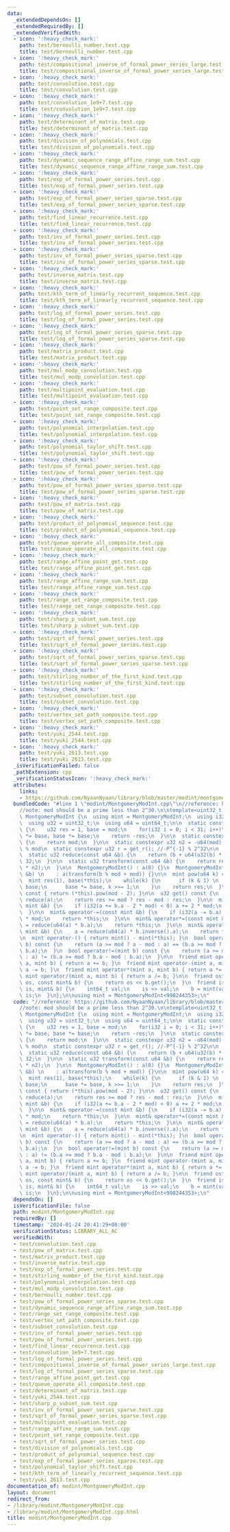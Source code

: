 ```yaml
---
data:
  _extendedDependsOn: []
  _extendedRequiredBy: []
  _extendedVerifiedWith:
  - icon: ':heavy_check_mark:'
    path: test/bernoulli_number.test.cpp
    title: test/bernoulli_number.test.cpp
  - icon: ':heavy_check_mark:'
    path: test/compositional_inverse_of_formal_power_series_large.test.cpp
    title: test/compositional_inverse_of_formal_power_series_large.test.cpp
  - icon: ':heavy_check_mark:'
    path: test/convolution.test.cpp
    title: test/convolution.test.cpp
  - icon: ':heavy_check_mark:'
    path: test/convolution_1e9+7.test.cpp
    title: test/convolution_1e9+7.test.cpp
  - icon: ':heavy_check_mark:'
    path: test/determinant_of_matrix.test.cpp
    title: test/determinant_of_matrix.test.cpp
  - icon: ':heavy_check_mark:'
    path: test/division_of_polynomials.test.cpp
    title: test/division_of_polynomials.test.cpp
  - icon: ':heavy_check_mark:'
    path: test/dynamic_sequence_range_affine_range_sum.test.cpp
    title: test/dynamic_sequence_range_affine_range_sum.test.cpp
  - icon: ':heavy_check_mark:'
    path: test/exp_of_formal_power_series.test.cpp
    title: test/exp_of_formal_power_series.test.cpp
  - icon: ':heavy_check_mark:'
    path: test/exp_of_formal_power_series_sparse.test.cpp
    title: test/exp_of_formal_power_series_sparse.test.cpp
  - icon: ':heavy_check_mark:'
    path: test/find_linear_recurrence.test.cpp
    title: test/find_linear_recurrence.test.cpp
  - icon: ':heavy_check_mark:'
    path: test/inv_of_formal_power_series.test.cpp
    title: test/inv_of_formal_power_series.test.cpp
  - icon: ':heavy_check_mark:'
    path: test/inv_of_formal_power_series_sparse.test.cpp
    title: test/inv_of_formal_power_series_sparse.test.cpp
  - icon: ':heavy_check_mark:'
    path: test/inverse_matrix.test.cpp
    title: test/inverse_matrix.test.cpp
  - icon: ':heavy_check_mark:'
    path: test/kth_term_of_linearly_recurrent_sequence.test.cpp
    title: test/kth_term_of_linearly_recurrent_sequence.test.cpp
  - icon: ':heavy_check_mark:'
    path: test/log_of_formal_power_series.test.cpp
    title: test/log_of_formal_power_series.test.cpp
  - icon: ':heavy_check_mark:'
    path: test/log_of_formal_power_series_sparse.test.cpp
    title: test/log_of_formal_power_series_sparse.test.cpp
  - icon: ':heavy_check_mark:'
    path: test/matrix_product.test.cpp
    title: test/matrix_product.test.cpp
  - icon: ':heavy_check_mark:'
    path: test/mul_modp_convolution.test.cpp
    title: test/mul_modp_convolution.test.cpp
  - icon: ':heavy_check_mark:'
    path: test/multipoint_evaluation.test.cpp
    title: test/multipoint_evaluation.test.cpp
  - icon: ':heavy_check_mark:'
    path: test/point_set_range_composite.test.cpp
    title: test/point_set_range_composite.test.cpp
  - icon: ':heavy_check_mark:'
    path: test/polynomial_interpolation.test.cpp
    title: test/polynomial_interpolation.test.cpp
  - icon: ':heavy_check_mark:'
    path: test/polynomial_taylor_shift.test.cpp
    title: test/polynomial_taylor_shift.test.cpp
  - icon: ':heavy_check_mark:'
    path: test/pow_of_formal_power_series.test.cpp
    title: test/pow_of_formal_power_series.test.cpp
  - icon: ':heavy_check_mark:'
    path: test/pow_of_formal_power_series_sparse.test.cpp
    title: test/pow_of_formal_power_series_sparse.test.cpp
  - icon: ':heavy_check_mark:'
    path: test/pow_of_matrix.test.cpp
    title: test/pow_of_matrix.test.cpp
  - icon: ':heavy_check_mark:'
    path: test/product_of_polynomial_sequence.test.cpp
    title: test/product_of_polynomial_sequence.test.cpp
  - icon: ':heavy_check_mark:'
    path: test/queue_operate_all_composite.test.cpp
    title: test/queue_operate_all_composite.test.cpp
  - icon: ':heavy_check_mark:'
    path: test/range_affine_point_get.test.cpp
    title: test/range_affine_point_get.test.cpp
  - icon: ':heavy_check_mark:'
    path: test/range_affine_range_sum.test.cpp
    title: test/range_affine_range_sum.test.cpp
  - icon: ':heavy_check_mark:'
    path: test/range_set_range_composite.test.cpp
    title: test/range_set_range_composite.test.cpp
  - icon: ':heavy_check_mark:'
    path: test/sharp_p_subset_sum.test.cpp
    title: test/sharp_p_subset_sum.test.cpp
  - icon: ':heavy_check_mark:'
    path: test/sqrt_of_formal_power_series.test.cpp
    title: test/sqrt_of_formal_power_series.test.cpp
  - icon: ':heavy_check_mark:'
    path: test/sqrt_of_formal_power_series_sparse.test.cpp
    title: test/sqrt_of_formal_power_series_sparse.test.cpp
  - icon: ':heavy_check_mark:'
    path: test/stirling_number_of_the_first_kind.test.cpp
    title: test/stirling_number_of_the_first_kind.test.cpp
  - icon: ':heavy_check_mark:'
    path: test/subset_convolution.test.cpp
    title: test/subset_convolution.test.cpp
  - icon: ':heavy_check_mark:'
    path: test/vertex_set_path_composite.test.cpp
    title: test/vertex_set_path_composite.test.cpp
  - icon: ':heavy_check_mark:'
    path: test/yuki_2544.test.cpp
    title: test/yuki_2544.test.cpp
  - icon: ':heavy_check_mark:'
    path: test/yuki_2613.test.cpp
    title: test/yuki_2613.test.cpp
  _isVerificationFailed: false
  _pathExtension: cpp
  _verificationStatusIcon: ':heavy_check_mark:'
  attributes:
    links:
    - https://github.com/NyaanNyaan/library/blob/master/modint/montgomery-modint.hpp#L10
  bundledCode: "#line 1 \"modint/MontgomeryModInt.cpp\"\n//reference: https://github.com/NyaanNyaan/library/blob/master/modint/montgomery-modint.hpp#L10\n\
    //note: mod should be a prime less than 2^30.\n\ntemplate<uint32_t mod>\nstruct\
    \ MontgomeryModInt {\n  using mint = MontgomeryModInt;\n  using i32 = int32_t;\n\
    \  using u32 = uint32_t;\n  using u64 = uint64_t;\n\n  static constexpr u32 get_r()\
    \ {\n    u32 res = 1, base = mod;\n    for(i32 i = 0; i < 31; i++)\n      res\
    \ *= base, base *= base;\n    return -res;\n  }\n\n  static constexpr u32 get_mod()\
    \ {\n    return mod;\n  }\n\n  static constexpr u32 n2 = -u64(mod) % mod; //2^64\
    \ % mod\n  static constexpr u32 r = get_r(); //-P^{-1} % 2^32\n\n  u32 a;\n\n\
    \  static u32 reduce(const u64 &b) {\n    return (b + u64(u32(b) * r) * mod) >>\
    \ 32;\n  }\n\n  static u32 transform(const u64 &b) {\n    return reduce(u64(b)\
    \ * n2);\n  }\n\n  MontgomeryModInt() : a(0) {}\n  MontgomeryModInt(const int64_t\
    \ &b) \n    : a(transform(b % mod + mod)) {}\n\n  mint pow(u64 k) const {\n  \
    \  mint res(1), base(*this);\n    while(k) {\n      if (k & 1) \n        res *=\
    \ base;\n      base *= base, k >>= 1;\n    }\n    return res;\n  }\n\n  mint inverse()\
    \ const { return (*this).pow(mod - 2); }\n\n  u32 get() const {\n    u32 res =\
    \ reduce(a);\n    return res >= mod ? res - mod : res;\n  }\n\n  mint& operator+=(const\
    \ mint &b) {\n    if (i32(a += b.a - 2 * mod) < 0) a += 2 * mod;\n    return *this;\n\
    \  }\n\n  mint& operator-=(const mint &b) {\n    if (i32(a -= b.a) < 0) a += 2\
    \ * mod;\n    return *this;\n  }\n\n  mint& operator*=(const mint &b) {\n    a\
    \ = reduce(u64(a) * b.a);\n    return *this;\n  }\n\n  mint& operator/=(const\
    \ mint &b) {\n    a = reduce(u64(a) * b.inverse().a);\n    return *this;\n  }\n\
    \n  mint operator-() { return mint() - mint(*this); }\n  bool operator==(mint\
    \ b) const {\n    return (a >= mod ? a - mod : a) == (b.a >= mod ? b.a - mod :\
    \ b.a);\n  }\n  bool operator!=(mint b) const {\n    return (a >= mod ? a - mod\
    \ : a) != (b.a >= mod ? b.a - mod : b.a);\n  }\n\n  friend mint operator+(mint\
    \ a, mint b) { return a += b; }\n  friend mint operator-(mint a, mint b) { return\
    \ a -= b; }\n  friend mint operator*(mint a, mint b) { return a *= b; }\n  friend\
    \ mint operator/(mint a, mint b) { return a /= b; }\n\n  friend ostream& operator<<(ostream&\
    \ os, const mint& b) {\n    return os << b.get();\n  }\n  friend istream& operator>>(istream&\
    \ is, mint& b) {\n    int64_t val;\n    is >> val;\n    b = mint(val);\n    return\
    \ is;\n  }\n};\n\nusing mint = MontgomeryModInt<998244353>;\n"
  code: "//reference: https://github.com/NyaanNyaan/library/blob/master/modint/montgomery-modint.hpp#L10\n\
    //note: mod should be a prime less than 2^30.\n\ntemplate<uint32_t mod>\nstruct\
    \ MontgomeryModInt {\n  using mint = MontgomeryModInt;\n  using i32 = int32_t;\n\
    \  using u32 = uint32_t;\n  using u64 = uint64_t;\n\n  static constexpr u32 get_r()\
    \ {\n    u32 res = 1, base = mod;\n    for(i32 i = 0; i < 31; i++)\n      res\
    \ *= base, base *= base;\n    return -res;\n  }\n\n  static constexpr u32 get_mod()\
    \ {\n    return mod;\n  }\n\n  static constexpr u32 n2 = -u64(mod) % mod; //2^64\
    \ % mod\n  static constexpr u32 r = get_r(); //-P^{-1} % 2^32\n\n  u32 a;\n\n\
    \  static u32 reduce(const u64 &b) {\n    return (b + u64(u32(b) * r) * mod) >>\
    \ 32;\n  }\n\n  static u32 transform(const u64 &b) {\n    return reduce(u64(b)\
    \ * n2);\n  }\n\n  MontgomeryModInt() : a(0) {}\n  MontgomeryModInt(const int64_t\
    \ &b) \n    : a(transform(b % mod + mod)) {}\n\n  mint pow(u64 k) const {\n  \
    \  mint res(1), base(*this);\n    while(k) {\n      if (k & 1) \n        res *=\
    \ base;\n      base *= base, k >>= 1;\n    }\n    return res;\n  }\n\n  mint inverse()\
    \ const { return (*this).pow(mod - 2); }\n\n  u32 get() const {\n    u32 res =\
    \ reduce(a);\n    return res >= mod ? res - mod : res;\n  }\n\n  mint& operator+=(const\
    \ mint &b) {\n    if (i32(a += b.a - 2 * mod) < 0) a += 2 * mod;\n    return *this;\n\
    \  }\n\n  mint& operator-=(const mint &b) {\n    if (i32(a -= b.a) < 0) a += 2\
    \ * mod;\n    return *this;\n  }\n\n  mint& operator*=(const mint &b) {\n    a\
    \ = reduce(u64(a) * b.a);\n    return *this;\n  }\n\n  mint& operator/=(const\
    \ mint &b) {\n    a = reduce(u64(a) * b.inverse().a);\n    return *this;\n  }\n\
    \n  mint operator-() { return mint() - mint(*this); }\n  bool operator==(mint\
    \ b) const {\n    return (a >= mod ? a - mod : a) == (b.a >= mod ? b.a - mod :\
    \ b.a);\n  }\n  bool operator!=(mint b) const {\n    return (a >= mod ? a - mod\
    \ : a) != (b.a >= mod ? b.a - mod : b.a);\n  }\n\n  friend mint operator+(mint\
    \ a, mint b) { return a += b; }\n  friend mint operator-(mint a, mint b) { return\
    \ a -= b; }\n  friend mint operator*(mint a, mint b) { return a *= b; }\n  friend\
    \ mint operator/(mint a, mint b) { return a /= b; }\n\n  friend ostream& operator<<(ostream&\
    \ os, const mint& b) {\n    return os << b.get();\n  }\n  friend istream& operator>>(istream&\
    \ is, mint& b) {\n    int64_t val;\n    is >> val;\n    b = mint(val);\n    return\
    \ is;\n  }\n};\n\nusing mint = MontgomeryModInt<998244353>;\n"
  dependsOn: []
  isVerificationFile: false
  path: modint/MontgomeryModInt.cpp
  requiredBy: []
  timestamp: '2024-01-24 20:41:29+08:00'
  verificationStatus: LIBRARY_ALL_AC
  verifiedWith:
  - test/convolution.test.cpp
  - test/pow_of_matrix.test.cpp
  - test/matrix_product.test.cpp
  - test/inverse_matrix.test.cpp
  - test/exp_of_formal_power_series.test.cpp
  - test/stirling_number_of_the_first_kind.test.cpp
  - test/polynomial_interpolation.test.cpp
  - test/mul_modp_convolution.test.cpp
  - test/bernoulli_number.test.cpp
  - test/pow_of_formal_power_series_sparse.test.cpp
  - test/dynamic_sequence_range_affine_range_sum.test.cpp
  - test/range_set_range_composite.test.cpp
  - test/vertex_set_path_composite.test.cpp
  - test/subset_convolution.test.cpp
  - test/inv_of_formal_power_series.test.cpp
  - test/pow_of_formal_power_series.test.cpp
  - test/find_linear_recurrence.test.cpp
  - test/convolution_1e9+7.test.cpp
  - test/log_of_formal_power_series.test.cpp
  - test/compositional_inverse_of_formal_power_series_large.test.cpp
  - test/log_of_formal_power_series_sparse.test.cpp
  - test/range_affine_point_get.test.cpp
  - test/queue_operate_all_composite.test.cpp
  - test/determinant_of_matrix.test.cpp
  - test/yuki_2544.test.cpp
  - test/sharp_p_subset_sum.test.cpp
  - test/inv_of_formal_power_series_sparse.test.cpp
  - test/sqrt_of_formal_power_series_sparse.test.cpp
  - test/multipoint_evaluation.test.cpp
  - test/range_affine_range_sum.test.cpp
  - test/point_set_range_composite.test.cpp
  - test/sqrt_of_formal_power_series.test.cpp
  - test/division_of_polynomials.test.cpp
  - test/product_of_polynomial_sequence.test.cpp
  - test/exp_of_formal_power_series_sparse.test.cpp
  - test/polynomial_taylor_shift.test.cpp
  - test/kth_term_of_linearly_recurrent_sequence.test.cpp
  - test/yuki_2613.test.cpp
documentation_of: modint/MontgomeryModInt.cpp
layout: document
redirect_from:
- /library/modint/MontgomeryModInt.cpp
- /library/modint/MontgomeryModInt.cpp.html
title: modint/MontgomeryModInt.cpp
---
```

